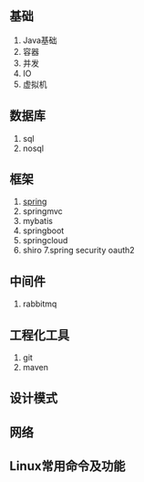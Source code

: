 ## 基础
  1. Java基础
  2. 容器
  3. 并发
  4. IO
  5. 虚拟机
## 数据库
  1. sql
  2. nosql
## 框架
  1. [spring](https://github.com/liujingfu/Notes/blob/master/notes/spring.md)
  2. springmvc
  3. mybatis
  4. springboot
  5. springcloud
  6. shiro
  7.spring security oauth2
## 中间件
  1. rabbitmq
## 工程化工具
  1. git
  2. maven
## 设计模式
## 网络
## Linux常用命令及功能
